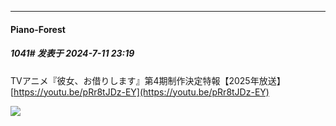 ﻿
*****

####  Piano-Forest  
##### 1041#       发表于 2024-7-11 23:19

TVアニメ『彼女、お借りします』第4期制作決定特報【2025年放送】
[https://youtu.be/pRr8tJDz-EY](https://youtu.be/pRr8tJDz-EY)

<img src="https://p.sda1.dev/18/4eea34552f5a2f4b88b45a19a217dc23/20240711_231646.jpg" referrerpolicy="no-referrer">

